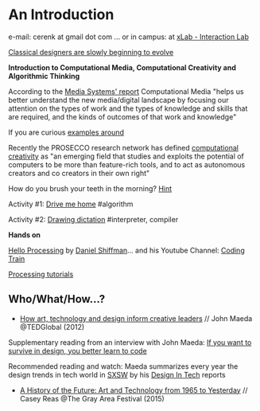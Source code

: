 
# An Introduction
e-mail: cerenk at gmail dot com
... or in campus: at [xLab - Interaction Lab](http://xlab.yasar.edu.tr)

[Classical designers are slowly beginning to evolve](https://johnmaeda.github.io/#22) 

**Introduction to Computational Media, Computational Creativity and Algorithmic Thinking**

According to the [Media Systems' report](https://mediasystems.soe.ucsc.edu/report) Computational Media "helps us better understand the new media/digital landscape by focusing our attention on the types of work and the types of knowledge and skills that are required, and the kinds of outcomes of that work and knowledge"

If you are curious [examples around](https://github.com/ITPNYU/ICM-2015/wiki/Projects) 

Recently the PROSECCO research network has defined [computational creativity](http://prosecco.computationalcreativity.net/field) as "an emerging field that studies and exploits the potential of computers to be more than feature-rich tools, and to act as autonomous creators and co creators in their own right"

How do you brush your teeth in the morning? [Hint](https://forum.processing.org/two/discussion/18682/brushing-your-teeth-algorithm)

Activity #1: [Drive me home](http://www.dan.sv.it/teaching/ixd307f17/a2.htm)
#algorithm

Activity #2: [Drawing dictation](http://www.dan.sv.it/teaching/ixd307f17/a3.htm)
#interpreter, compiler

**Hands on**

[Hello Processing](https://hello.processing.org) by [Daniel Shiffman](https://shiffman.net)... and his Youtube Channel: [Coding Train](https://www.youtube.com/channel/UCvjgXvBlbQiydffZU7m1_aw)

[Processing tutorials](https://www.youtube.com/watch?v=oggIUghKe0I&list=PLrC-HcVNfULZoKXd2PRi1Mcl3IhGrBiLk)


## Who/What/How...?
- [How art, technology and design inform creative leaders](https://www.ted.com/talks/john_maeda_how_art_technology_and_design_inform_creative_leaders) // John Maeda @TEDGlobal (2012)

Supplementary reading from an interview with John Maeda: [If you want to survive in design, you better learn to code](https://www.wired.com/2017/03/john-maeda-want-survive-design-better-learn-code/)

Recommended reading and watch: Maeda summarizes every year the design trends in tech world in [SXSW](https://www.sxsw.com) by his [Design In Tech](https://designintech.report) reports

- [A History of the Future: Art and Technology from 1965 to Yesterday](https://www.youtube.com/watch?v=mHox98NFU3o) // Casey Reas @The Gray Area Festival (2015)

